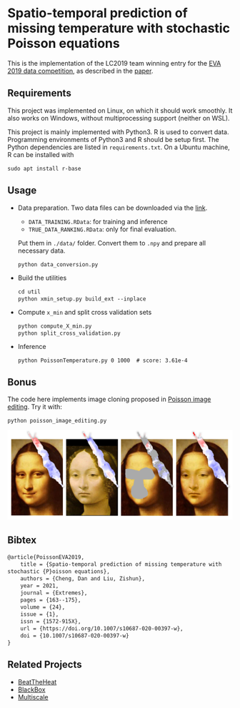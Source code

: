 # Spatio-temporal prediction of missing temperature with stochastic Poisson equations

This is the implementation of the LC2019 team winning entry for the [EVA 2019 data competition](https://web.math.pmf.unizg.hr/eva2019/competitions-1/data-challenge), as described in the [paper](https://doi.org/10.1007/s10687-020-00397-w).


## Requirements
This project was implemented on Linux, on which it should work smoothly.
It also works on Windows, without multiprocessing support (neither on WSL).

This project is mainly implemented with Python3. R is used to convert data. Programming environments of Python3 and R should be setup first. The Python dependencies are listed in ```requirements.txt```. On a Ubuntu machine, R can be installed with
```
sudo apt install r-base
```

## Usage
* Data preparation.
Two data files can be downloaded via the [link](https://github.com/BlackBox-EVA2019/BlackBox/blob/83d63fc3880d0835a776b2ddbf2f4a2369d17957/DATA_FILES.txt).
    * ```DATA_TRAINING.RData```: for training and inference
    * ```TRUE_DATA_RANKING.RData```: only for final evaluation. 

    Put them in ```./data/``` folder.
Convert them to ```.npy``` and prepare all necessary data.
    ```
    python data_conversion.py
    ```

* Build the utilities
    ```
    cd util
    python xmin_setup.py build_ext --inplace
    ```
* Compute ```x_min``` and split cross validation sets
    ```
    python compute_X_min.py
    python split_cross_validation.py
    ```
* Inference
    ```
    python PoissonTemperature.py 0 1000  # score: 3.61e-4
    ```

## Bonus
The code here implements image cloning proposed in [Poisson image editing](https://doi.org/10.1145/882262.882269). Try it with:
```
python poisson_image_editing.py
```

<img src="https://github.com/zishun/Poisson-EVA2019/raw/main/data/pie/pie_result.png" width="800"/>

## Bibtex
```
@article{PoissonEVA2019,
    title = {Spatio-temporal prediction of missing temperature with stochastic {P}oisson equations},
    authors = {Cheng, Dan and Liu, Zishun},
    year = 2021,
    journal = {Extremes},
    pages = {163--175},
    volume = {24},
    issue = {1},
    issn = {1572-915X},
    url = {https://doi.org/10.1007/s10687-020-00397-w},
    doi = {10.1007/s10687-020-00397-w}
}
```

## Related Projects
* [BeatTheHeat](https://github.com/dcastrocamilo/EVAChallenge2019)
* [BlackBox](https://github.com/BlackBox-EVA2019/BlackBox)
* [Multiscale](https://github.com/Joonpyo-Kim/QFM)
